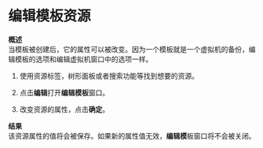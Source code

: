 # 编辑模板资源

**概述**<br/>
当模板被创建后，它的属性可以被改变。因为一个模板就是一个虚拟机的备份，编辑模板的选项和编辑虚拟机窗口中的选项一样。

1. 使用资源标签，树形面板或者搜索功能等找到想要的资源。

2. 点击**编辑**打开**编辑模板**窗口。

3. 改变资源的属性，点击**确定**。

**结果**<br/>
该资源属性的值将会被保存。如果新的属性值无效，**编辑模**板窗口将不会被关闭。
